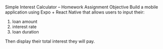 Simple Interest Calculator – Homework Assignment
Objective
Build a mobile application using Expo + React Native that allows users to input their: 
1) loan amount
2) interest rate
3) loan duration

Then display their total interest they will pay.
